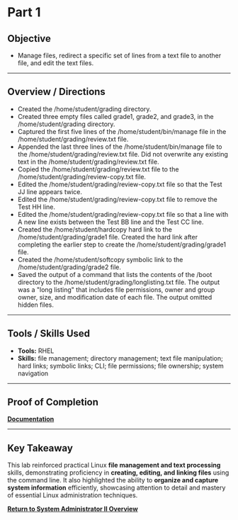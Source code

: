 # Part 1

## Objective
- Manage files, redirect a specific set of lines from a text file to another file, and edit the text files.

---

## Overview / Directions
- Created the /home/student/grading directory.
- Created three empty files called grade1, grade2, and grade3, in the /home/student/grading directory.
- Captured the first five lines of the /home/student/bin/manage file in the /home/student/grading/review.txt file.
- Appended the last three lines of the /home/student/bin/manage file to the /home/student/grading/review.txt file. Did not overwrite any existing text in the /home/student/grading/review.txt file.
- Copied the /home/student/grading/review.txt file to the /home/student/grading/review-copy.txt file.
- Edited the /home/student/grading/review-copy.txt file so that the Test JJ line appears twice.
- Edited the /home/student/grading/review-copy.txt file to remove the Test HH line.
- Edited the /home/student/grading/review-copy.txt file so that a line with A new line exists between the Test BB line and the Test CC line.
- Created the /home/student/hardcopy hard link to the /home/student/grading/grade1 file. Created the hard link after completing the earlier step to create the /home/student/grading/grade1 file.
- Created the /home/student/softcopy symbolic link to the /home/student/grading/grade2 file.
- Saved the output of a command that lists the contents of the /boot directory to the /home/student/grading/longlisting.txt file. The output was a "long listing" that includes file permissions, owner and group owner, size, and modification date of each file. The output omitted hidden files.


---

## Tools / Skills Used
- **Tools:** RHEL
- **Skills:** file management; directory management; text file manipulation; hard links; symbolic links; CLI; file permissions; file ownership; system navigation

---

## Proof of Completion
**[Documentation](./../Documentation/Comprehensive_Review_Part_1.PNG)**

---

## Key Takeaway
This lab reinforced practical Linux **file management and text processing** skills, demonstrating proficiency in **creating, editing, and linking files** using the command line. It also highlighted the ability to **organize and capture system information** efficiently, showcasing attention to detail and mastery of essential Linux administration techniques.

**[Return to System Administrator II Overview](./../README.md)**
